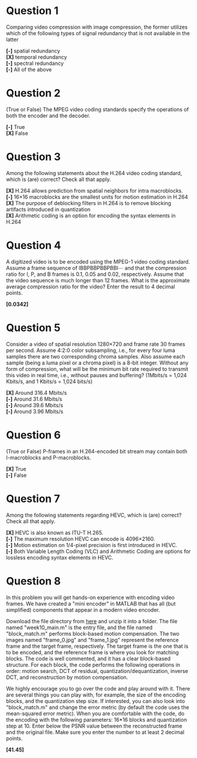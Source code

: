 # Question 1
Comparing video compression with image compression, the former utilizes which of the following types of signal redundancy that is not available in the latter

**[-]** spatial redundancy  
**[X]** temporal redundancy  
**[-]** spectral redundancy  
**[-]** All of the above  


# Question 2
(True or False) The MPEG video coding standards specify the operations of both the encoder and the decoder.

**[-]** True  
**[X]** False  


# Question 3
Among the following statements about the H.264 video coding standard, which is (are) correct? Check all that apply.

**[X]** H.264 allows prediction from spatial neighbors for intra macroblocks.  
**[-]** 16×16 macroblocks are the smallest units for motion estimation in H.264  
**[X]** The purpose of deblocking filters in H.264 is to remove blocking artifacts introduced in quantization  
**[X]** Arithmetic coding is an option for encoding the syntax elements in H.264  


# Question 4
A digitized video is to be encoded using the MPEG-1 video coding standard. Assume a frame sequence of IBBPBBPBBPBBI⋯ and that the compression ratio for I, P, and B frames is 0.1, 0.05 and 0.02, respectively. Assume that the video sequence is much longer than 12 frames. What is the approximate average compression ratio for the video? Enter the result to 4 decimal points.

**[0.0342]**


# Question 5
Consider a video of spatial resolution 1280×720 and frame rate 30 frames per second. Assume 4:2:0 color subsampling, i.e., for every four luma samples there are two corresponding chroma samples. Also assume each sample (being a luma pixel or a chroma pixel) is a 8-bit integer. Without any form of compression, what will be the minimum bit rate required to transmit this video in real time, i.e., without pauses and buffering? (1Mbits/s = 1,024 Kbits/s, and 1 Kbits/s = 1,024 bits/s)

**[X]** Around 316.4 Mbits/s  
**[-]** Around 31.6 Mbits/s  
**[-]** Around 39.6 Mbits/s  
**[-]** Around 3.96 Mbits/s  


# Question 6
(True or False) P-frames in an H.264-encoded bit stream may contain both I-macroblocks and P-macroblocks.

**[X]** True  
**[-]** False  


# Question 7
Among the following statements regarding HEVC, which is (are) correct? Check all that apply.

**[X]** HEVC is also known as ITU-T H.265.  
**[-]** The maximum resolution HEVC can encode is 4096×2160.  
**[-]** Motion estimation on 1/4-pixel precision is first introduced in HEVC.  
**[-]** Both Variable Length Coding (VLC) and Arithmetic Coding are options for lossless encoding syntax elements in HEVC.  


# Question 8
In this problem you will get hands-on experience with encoding video frames. We have created a "mini encoder" in MATLAB that has all (but simplified) components that appear in a modern video encoder.

Download the file directory from [here](week10.rar) and unzip it into a folder. The file named "week10_main.m" is the entry file, and the file named "block_match.m" performs block-based motion compensation. The two images named "frame_0.jpg" and "frame_1.jpg" represent the reference frame and the target frame, respectively. The target frame is the one that is to be encoded, and the reference frame is where you look for matching blocks. The code is well commented, and it has a clear block-based structure. For each block, the code performs the following operations in order: motion search, DCT of residual, quantization/dequantization, inverse DCT, and reconstruction by motion compensation.

We highly encourage you to go over the code and play around with it. There are several things you can play with, for example, the size of the encoding blocks, and the quantization step size. If interested, you can also look into "block_match.m" and change the error metric (by default the code uses the mean-squared error metric). When you are comfortable with the code, do the encoding with the following parameters: 16*16 blocks and quantization step at 10. Enter below the PSNR value between the reconstructed frame and the original file. Make sure you enter the number to at least 2 decimal points.

**[41.45]**
